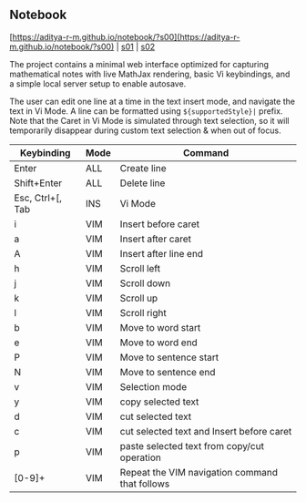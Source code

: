## Notebook
[https://aditya-r-m.github.io/notebook/?s00](https://aditya-r-m.github.io/notebook/?s00) | [s01](https://aditya-r-m.github.io/notebook/?s01) | [s02](https://aditya-r-m.github.io/notebook/?s02)

The project contains a minimal web interface optimized for capturing mathematical notes with live MathJax rendering, basic Vi keybindings, and a simple local server setup to enable autosave.

The user can edit one line at a time in the text insert mode, and navigate the text in Vi Mode. A line can be formatted using `${supportedStyle}|` prefix.
Note that the Caret in Vi Mode is simulated through text selection, so it will temporarily disappear during custom text selection & when out of focus.

| Keybinding | Mode | Command |
| ---------- | ---- | ------- |
| Enter | ALL | Create line |
| Shift+Enter | ALL | Delete line |
| Esc, Ctrl+[, Tab | INS | Vi Mode |
| i | VIM | Insert before caret |
| a | VIM | Insert after caret |
| A | VIM | Insert after line end |
| h | VIM | Scroll left |
| j | VIM | Scroll down |
| k | VIM | Scroll up |
| l | VIM | Scroll right |
| b | VIM | Move to word start |
| e | VIM | Move to word end |
| P | VIM | Move to sentence start |
| N | VIM | Move to sentence end |
| v | VIM | Selection mode |
| y | VIM | copy selected text |
| d | VIM | cut selected text |
| c | VIM | cut selected text and Insert before caret |
| p | VIM | paste selected text from copy/cut operation |
| [0-9]+ | VIM | Repeat the VIM navigation command that follows |
